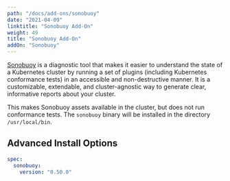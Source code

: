 ```yaml
---
path: "/docs/add-ons/sonobuoy"
date: "2021-04-09"
linktitle: "Sonobuoy Add-On"
weight: 49
title: "Sonobuoy Add-On"
addOn: "Sonobuoy"
---
```


[Sonobuoy](https://github.com/vmware-tanzu/sonobuoy) is a diagnostic tool that makes it easier to understand the state of a Kubernetes cluster by running a set of plugins (including Kubernetes conformance tests) in an accessible and non-destructive manner. It is a customizable, extendable, and cluster-agnostic way to generate clear, informative reports about your cluster.

This makes Sonobuoy assets available in the cluster, but does not run conformance tests. The `sonobuoy` binary will be installed in the directory `/usr/local/bin`.

## Advanced Install Options

```yaml
spec:
  sonobuoy:
    version: "0.50.0"
```
